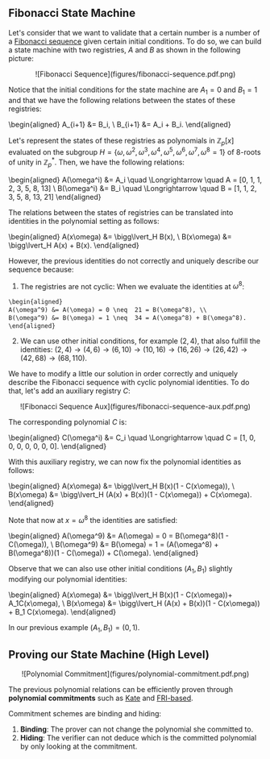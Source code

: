 ## Fibonacci State Machine

Let's consider that we want to validate that a certain 
number is a number of a [Fibonacci sequence](https://en.wikipedia.org/wiki/Fibonacci_number) given certain 
initial conditions.
To do so, we can build a state machine with two registries, $A$ and $B$ as shown in the following picture:

<center>
![Fibonacci Sequence](figures/fibonacci-sequence.pdf.png)
</center>

Notice that the initial conditions for the state machine are $A_1=0$ and $B_1=1$ and that we have the following relations between the states of these registries:

\begin{aligned}
A_{i+1} &= B_i, \\
B_{i+1} &= A_i + B_i.
\end{aligned}

Let's represent the states of these registries as polynomials in $\mathbb{Z}_p[x]$ evaluated on the subgroup $H = \{\omega, \omega^2, \omega^3, \omega^4, \omega^5, \omega^6, \omega^7, \omega^8 = 1\}$ of $8$-roots of unity in $\mathbb{Z}_p^*$. Then, we have the following relations:

\begin{aligned}
A(\omega^i) &= A_i \quad \Longrightarrow \quad A = [0, 1, 1, 2, 3, 5, 8, 13] \\
B(\omega^i) &= B_i \quad \Longrightarrow \quad B = [1, 1, 2, 3, 5, 8, 13, 21]
\end{aligned}

The relations between the states of registries can be translated into identities in the polynomial setting as follows:

\begin{aligned}
A(x\omega) &= \bigg\lvert_H  B(x), \\
B(x\omega) &= \bigg\lvert_H  A(x) + B(x).
\end{aligned}

However, the previous identities do not correctly and uniquely describe our sequence because:

  1.  The registries are not cyclic: When we evaluate the identities at $\omega^8$:

    \begin{aligned}
    A(\omega^9) &= A(\omega) = 0 \neq  21 = B(\omega^8), \\
    B(\omega^9) &= B(\omega) = 1 \neq  34 = A(\omega^8) + B(\omega^8).
    \end{aligned}

  2.  We can use other initial conditions, for example $(2,4)$, that also fulfill the identities: $(2,4)\to(4,6)\to(6,10)\to(10,16)\to(16,26)\to(26,42)\to(42,68)\to(68,110).$

We have to modify a little our solution in order correctly and uniquely describe the Fibonacci sequence with cyclic polynomial identities. To do that, let's add an auxiliary registry $C$:

<center>
![Fibonacci Sequence Aux](figures/fibonacci-sequence-aux.pdf.png)
</center>

The corresponding polynomial $C$ is:

\begin{aligned}
C(\omega^i) &= C_i \quad \Longrightarrow \quad C = [1, 0, 0, 0, 0, 0, 0, 0].
\end{aligned}

With this auxiliary registry, we can now fix the polynomial identities as follows:

\begin{aligned}
A(x\omega) &= \bigg\lvert_H  B(x)(1 - C(x\omega)), \\
B(x\omega) &= \bigg\lvert_H (A(x) + B(x))(1 - C(x\omega)) + C(x\omega).
\end{aligned}

Note that now at $x = \omega^8$ the identities are satisfied:

\begin{aligned}
A(\omega^9) &= A(\omega) = 0 = B(\omega^8)(1 - C(\omega)), \\
B(\omega^9) &= B(\omega) = 1 = (A(\omega^8) + B(\omega^8))(1 - C(\omega)) + C(\omega).
\end{aligned}

Observe that we can also use other initial conditions $(A_1, B_1)$ slightly modifying our polynomial identities:

\begin{aligned}
A(x\omega) &= \bigg\lvert_H  B(x)(1 - C(x\omega))+ A_1C(x\omega), \\
B(x\omega) &= \bigg\lvert_H  (A(x) + B(x))(1 - C(x\omega)) + B_1 C(x\omega).
\end{aligned}

In our previous example $(A_1, B_1) = (0, 1)$.

## Proving our State Machine (High Level)

<center>
![Polynomial Commitment](figures/polynomial-commitment.pdf.png)
</center>

The previous polynomial relations can be efficiently proven through **polynomial commitments** such as [Kate](https://www.iacr.org/archive/asiacrypt2010/6477178/6477178.pdf) and [FRI-based](https://drops.dagstuhl.de/opus/volltexte/2018/9018/pdf/LIPIcs-ICALP-2018-14.pdf).

Commitment schemes are binding and hiding:

  1. **Binding**: The prover can not change the polynomial she committed to.
  1. **Hiding**: The verifier can not deduce which is the committed polynomial by only looking at the commitment.
